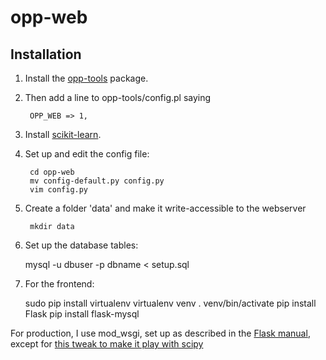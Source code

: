 # opp-web

## Installation

1. Install the [opp-tools](http://github.com/wo/opp-tools) package.

2. Then add a line to opp-tools/config.pl saying

        OPP_WEB => 1,

3. Install [scikit-learn](http://scikit-learn.org/stable/install.html).

4. Set up and edit the config file:

        cd opp-web
        mv config-default.py config.py
        vim config.py

4. Create a folder 'data' and make it write-accessible to the webserver

        mkdir data

5. Set up the database tables:

    mysql -u dbuser -p dbname < setup.sql 

6. For the frontend:

    sudo pip install virtualenv
    virtualenv venv
    . venv/bin/activate
    pip install Flask
    pip install flask-mysql

For production, I use mod_wsgi, set up as described in the [Flask manual](http://flask.pocoo.org/docs/0.10/deploying/mod_wsgi/), 
except for [this tweak to make it play with scipy](http://serverfault.com/questions/514242/non-responsive-apache-mod-wsgi-after-installing-scipy)



